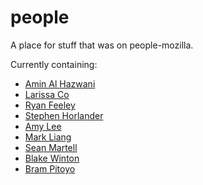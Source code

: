 # people
A place for stuff that was on people-mozilla.

Currently containing:
* [Amin Al Hazwani](aalhazwani)
* [Larissa Co](lco/SPF-Website/)
* [Ryan Feeley](rfeeley)
* [Stephen Horlander](shorlander)
* [Amy Lee](amyylee)
* [Mark Liang](mliang)
* [Sean Martell](smartell)
* [Blake Winton](bwinton)
* [Bram Pitoyo](bpitoyo)
